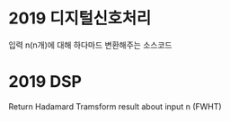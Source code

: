 # 2019 디지털신호처리
입력 n(n개)에 대해 하다마드 변환해주는 소스코드

# 2019 DSP
Return Hadamard Tramsform result about input n
(FWHT)

